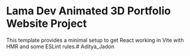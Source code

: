 # Lama Dev Animated 3D Portfolio Website Project

This template provides a minimal setup to get React working in Vite with HMR and some ESLint rules.#   A d i t y a _ J a d o n  
 